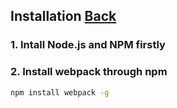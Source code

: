 ## Installation [Back](./../webpack.md)

### 1. Intall Node.js and NPM firstly

### 2. Install webpack through npm

```bash
npm install webpack -g
```